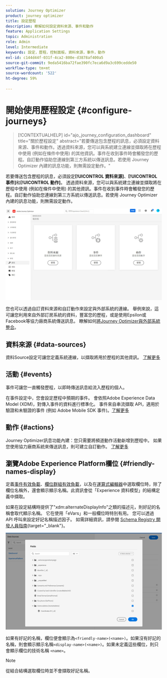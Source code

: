 ```yaml
---
solution: Journey Optimizer
product: journey optimizer
title: 設定歷程
description: 瞭解如何設定資料來源、事件和動作
feature: Application Settings
topic: Administration
role: Admin
level: Intermediate
keywords: 設定，歷程，控制面板，資料來源，事件，動作
exl-id: c144d44f-031f-4ca2-800e-d3878af400a5
source-git-commit: 9eda5416ba72fae390fc7eca6d9a3c699cedde50
workflow-type: tm+mt
source-wordcount: '522'
ht-degree: 59%

---
```


# 開始使用歷程設定 {#configure-journeys}

>[!CONTEXTUALHELP]
>id="ajo_journey_configuration_dashboard"
>title="關於歷程設定"
>abstract="若要傳送包含歷程的訊息，必須設定資料來源、事件和動作。透過資料來源，您可以與系統建立連線並擷取將在歷程中使用 (例如在條件中使用) 的其他資訊。事件在收到事件時會觸發您的歷程。自訂動作協助您連線到第三方系統以傳送訊息。若使用 Journey Optimizer 內建的訊息功能，則無需設定動作。"

若要傳送包含歷程的訊息，必須設定&#x200B;**[!UICONTROL 資料來源]**、**[!UICONTROL 事件]**&#x200B;和&#x200B;**[!UICONTROL 動作]**。 透過資料來源，您可以與系統建立連線並擷取將在歷程中使用 (例如在條件中使用) 的其他資訊。事件在收到事件時會觸發您的歷程。自訂動作協助您連線到第三方系統以傳送訊息。若使用 Journey Optimizer 內建的訊息功能，則無需設定動作。


![](assets/admin-menu.png)

您也可以透過自訂資料來源和自訂動作來設定與外部系統的連線。 舉例來說，這可讓您利用來自外部訂房系統的資料，豐富您的歷程，或是使用Epsilon或Facebook等協力廠商系統傳送訊息。 瞭解如何[將Journey Optimizer與外部系統整合](external-systems.md)。

## 資料來源 {#data-sources}

資料Source設定可讓您定義系統連線，以擷取將用於歷程的其他資訊。 [了解更多](../../using/datasource/about-data-sources.md)

## 活動 {#events}

事件可讓您一直觸發歷程，以即時傳送訊息給流入歷程的個人。

在事件設定中，您會設定歷程中預期的事件。 會依照Adobe Experience Data Model (XDM)，對傳入事件的資料進行標準化。 事件來自串流擷取 API，適用於驗證和未驗證的事件 (例如 Adobe Mobile SDK 事件)。[了解更多](../../using/event/about-events.md)

## 動作 {#actions}

Journey Optimizer訊息功能內建：您只需要將頻道動作活動新增到歷程中。 如果您使用協力廠商系統來傳送訊息，則可建立自訂動作。 [了解更多](../../using/action/action.md)

## 瀏覽Adobe Experience Platform欄位 {#friendly-names-display}

定義[事件有效負載](../event/about-creating.md#define-the-payload-fields)、[欄位群組有效負載](../datasource/configure-data-sources.md#define-field-groups)，以及在[運算式編輯器](../building-journeys/expression/expressionadvanced.md)中選取欄位時，除了欄位名稱外，還會顯示顯示名稱。此資訊會從「Experience 資料模型」的結構定義中擷取。

如果在設定結構時提供了&quot;xdm:alternateDisplayInfo&quot;之類的描述元，則好記的名稱會取代顯示名稱。 它在使用「eVars」和一般欄位時特別有用。 您可以透過 API 呼叫來設定好記名稱描述因子。 如需詳細資訊，請參閱 [Schema Registry 開發人員指南](https://experienceleague.adobe.com/docs/experience-platform/xdm/api/getting-started.html?lang=zh-Hant){target="_blank"}。

![](assets/xdm-from-descriptors.png)

如果有好記的名稱，欄位便會顯示為`<friendly-name>(<name>)`。如果沒有好記的名稱，則會顯示顯示名稱`<display-name>(<name>)`。如果未定義這些欄位，則只會顯示欄位的技術名稱 `<name>`。

>[!NOTE]
>
>從結合結構選取欄位時並不會擷取好記名稱。
